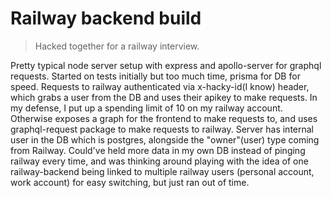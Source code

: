 # Railway backend build

> Hacked together for a railway interview.

Pretty typical node server setup with express and apollo-server for graphql requests. Started on tests initially but too much time, prisma for DB for speed. Requests to railway authenticated via x-hacky-id(I know) header, which grabs a user from the DB and uses their apikey to make requests. In my defense, I put up a spending limit of 10 on my railway account. Otherwise exposes a graph for the frontend to make requests to, and uses graphql-request package to make requests to railway. Server has internal user in the DB which is postgres, alongside the "owner"(user) type coming from Railway. Could've held more data in my own DB instead of pinging railway every time, and was thinking around playing with the idea of one railway-backend being linked to multiple railway users (personal account, work account) for easy switching, but just ran out of time.
